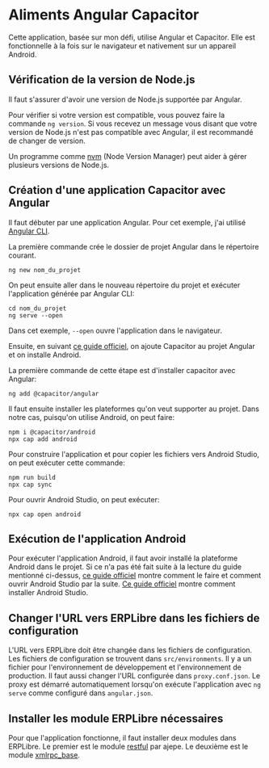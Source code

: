 # Aliments Angular Capacitor

Cette application, basée sur mon défi, utilise Angular et Capacitor. Elle est fonctionnelle à la fois sur le navigateur et nativement sur un appareil Android.

## Vérification de la version de Node.js

Il faut s'assurer d'avoir une version de Node.js supportée par Angular.

Pour vérifier si votre version est compatible, vous pouvez faire la commande `ng version`.
Si vous recevez un message vous disant que votre version de Node.js n'est pas compatible avec Angular, il est recommandé de changer de version.

Un programme comme [nvm](https://github.com/nvm-sh/nvm) (Node Version Manager) peut aider à gérer plusieurs versions de Node.js.

## Création d'une application Capacitor avec Angular

Il faut débuter par une application Angular. Pour cet exemple, j'ai utilisé [Angular CLI](https://angular.io/tutorial/tour-of-heroes/toh-pt0#create-a-new-workspace-and-an-initial-application).

La première commande crée le dossier de projet Angular dans le répertoire courant.

```
ng new nom_du_projet
```

On peut ensuite aller dans le nouveau répertoire du projet et exécuter l'application générée par Angular CLI:

```
cd nom_du_projet
ng serve --open
```

Dans cet exemple, `--open` ouvre l'application dans le navigateur.

Ensuite, en suivant [ce guide officiel](https://capacitorjs.com/solution/angular), on ajoute Capacitor au projet Angular et on installe Android.

La première commande de cette étape est d'installer capacitor avec Angular:

```
ng add @capacitor/angular
```

Il faut ensuite installer les plateformes qu'on veut supporter au projet. Dans notre cas, puisqu'on utilise Android, on peut faire:

```
npm i @capacitor/android
npx cap add android
```

Pour construire l'application et pour copier les fichiers vers Android Studio, on peut exécuter cette commande:

```
npm run build
npx cap sync
```

Pour ouvrir Android Studio, on peut exécuter:

```
npx cap open android
```

## Exécution de l'application Android

Pour exécuter l'application Android, il faut avoir installé la plateforme Android dans le projet. Si ce n'a pas été fait suite à la lecture du guide mentionné ci-dessus, [ce guide officiel](https://capacitorjs.com/docs/android#adding-the-android-platform) montre comment le faire et comment ouvrir Android Studio par la suite. [Ce guide officiel](https://developer.android.com/studio/install#linux) montre comment installer Android Studio.

## Changer l'URL vers ERPLibre dans les fichiers de configuration

L'URL vers ERPLibre doit être changée dans les fichiers de configuration.
Les fichiers de configuration se trouvent dans `src/environments`.
Il y a un fichier pour l'environnement de développement et l'environnement de production.
Il faut aussi changer l'URL configurée dans `proxy.conf.json`.
Le proxy est démarré automatiquement lorsqu'on exécute l'application avec `ng serve` comme configuré dans `angular.json`.

## Installer les module ERPLibre nécessaires

Pour que l'application fonctionne, il faut installer deux modules dans ERPLibre.
Le premier est le module [restful](https://github.com/ajepe/odoo-addons/tree/12.0/restful) par ajepe.
Le deuxième est le module [xmlrpc_base](https://github.com/RafHuardTL/erplibre_addons/tree/12.0_xmlrpc).
